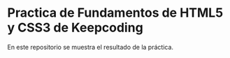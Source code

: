 # Practica de Fundamentos de HTML5 y CSS3 de Keepcoding

En este repositorio se muestra el resultado de la práctica.
